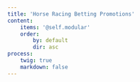 ```yaml
---
title: 'Horse Racing Betting Promotions'
content:
    items: '@self.modular'
    order:
        by: default
        dir: asc
process:
    twig: true
    markdown: false
---
```


